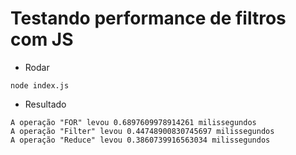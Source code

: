 # Testando performance de filtros com JS

* Rodar

`node index.js`

* Resultado
```
A operação "FOR" levou 0.6897609978914261 milissegundos
A operação "Filter" levou 0.44748900830745697 milissegundos
A operação "Reduce" levou 0.3860739916563034 milissegundos
```
